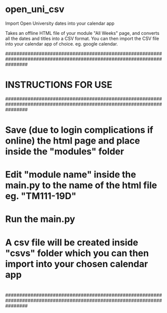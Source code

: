 # open_uni_csv
Import Open University dates into your calendar app

Takes an offline HTML file of your module "All Weeks" page, and converts all the dates and titles into a CSV format. 
You can then import the CSV file into your calendar app of choice. eg. google calendar.

########################################################################################################################
#                                              INSTRUCTIONS FOR USE                                                    #
########################################################################################################################
#        Save (due to login complications if online) the html page and place inside the "modules" folder               #
#        Edit "module name" inside the main.py to the name of the html file    eg. "TM111-19D"                         #
#        Run the main.py                                                                                               #
#        A csv file will be created inside "csvs" folder which you can then import into your chosen calendar app       #
#                                                                                                                      #
########################################################################################################################

